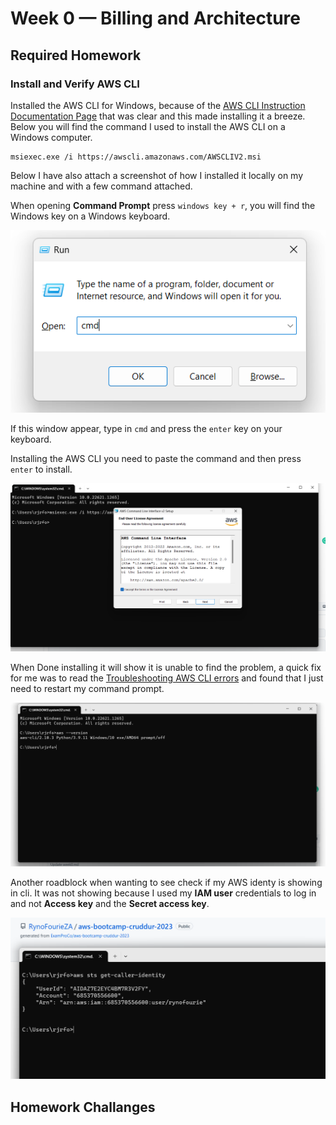 # Week 0 — Billing and Architecture

## Required Homework

### Install and Verify AWS CLI 

Installed the AWS CLI for Windows, because of the [AWS CLI Instruction Documentation Page](https://docs.aws.amazon.com/cli/latest/userguide/getting-started-install.html) that was clear and this made installing it a breeze. Below you will find the command I used to install the AWS CLI on a Windows computer.

```
msiexec.exe /i https://awscli.amazonaws.com/AWSCLIV2.msi
```
Below I have also attach a screenshot of how I installed it locally on my machine and with a few command attached.

When opening **Command Prompt** press `windows key + r`, you will find the Windows key on a Windows keyboard.

![Opening CMD on windows](assets/week-0-command%20prompt.png)

If this window appear, type in `cmd` and press the `enter` key on your keyboard.

Installing the AWS CLI you need to paste the command and then press `enter` to install.

![Show AWS CLI is installed](assets/week-0-installing%20aws%20cli.png)

When Done installing it will show it is unable to find the problem, a quick fix for me was to read the [Troubleshooting AWS CLI errors](https://docs.aws.amazon.com/cli/latest/userguide/cli-chap-troubleshooting.html) and found that I just need to restart my command prompt.

![Showing installed AWS CLI](assets/week-0-show%20aws%20cli%20is%20installed.png)

Another roadblock when wanting to see check if my AWS identy is showing in cli. It was not showing because I used my **IAM user** credentials to log in and not **Access key** and the **Secret access key**.

![Proof of logged in on AWS CLI](assets/week-0-using%20sts%20identity.png)

## Homework Challanges
